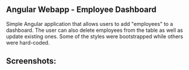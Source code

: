 ## Angular Webapp - Employee Dashboard ##

Simple Angular application that allows users to add "employees" to a dashboard. The user can also delete employees from the table as well as update existing ones. Some of the styles were bootstrapped while others were hard-coded. 

## Screenshots: ##
